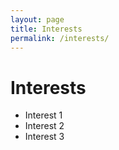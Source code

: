 ```yaml
---
layout: page
title: Interests
permalink: /interests/
---
```


# Interests

- Interest 1
- Interest 2
- Interest 3
